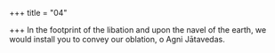 +++
title = "04"

+++
In the footprint of the libation and upon the navel of the earth, we would install you to convey our oblation, o Agni Jātavedas.  